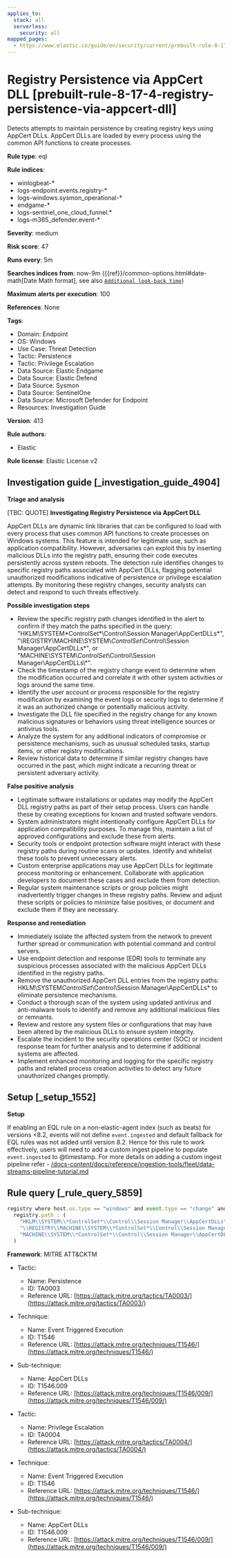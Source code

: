 ```yaml
---
applies_to:
  stack: all
  serverless:
    security: all
mapped_pages:
  - https://www.elastic.co/guide/en/security/current/prebuilt-rule-8-17-4-registry-persistence-via-appcert-dll.html
---
```


# Registry Persistence via AppCert DLL [prebuilt-rule-8-17-4-registry-persistence-via-appcert-dll]

Detects attempts to maintain persistence by creating registry keys using AppCert DLLs. AppCert DLLs are loaded by every process using the common API functions to create processes.

**Rule type**: eql

**Rule indices**:

* winlogbeat-*
* logs-endpoint.events.registry-*
* logs-windows.sysmon_operational-*
* endgame-*
* logs-sentinel_one_cloud_funnel.*
* logs-m365_defender.event-*

**Severity**: medium

**Risk score**: 47

**Runs every**: 5m

**Searches indices from**: now-9m ({{ref}}/common-options.html#date-math[Date Math format], see also [`Additional look-back time`](docs-content://solutions/security/detect-and-alert/create-detection-rule.md#rule-schedule))

**Maximum alerts per execution**: 100

**References**: None

**Tags**:

* Domain: Endpoint
* OS: Windows
* Use Case: Threat Detection
* Tactic: Persistence
* Tactic: Privilege Escalation
* Data Source: Elastic Endgame
* Data Source: Elastic Defend
* Data Source: Sysmon
* Data Source: SentinelOne
* Data Source: Microsoft Defender for Endpoint
* Resources: Investigation Guide

**Version**: 413

**Rule authors**:

* Elastic

**Rule license**: Elastic License v2

## Investigation guide [_investigation_guide_4904]

**Triage and analysis**

[TBC: QUOTE]
**Investigating Registry Persistence via AppCert DLL**

AppCert DLLs are dynamic link libraries that can be configured to load with every process that uses common API functions to create processes on Windows systems. This feature is intended for legitimate use, such as application compatibility. However, adversaries can exploit this by inserting malicious DLLs into the registry path, ensuring their code executes persistently across system reboots. The detection rule identifies changes to specific registry paths associated with AppCert DLLs, flagging potential unauthorized modifications indicative of persistence or privilege escalation attempts. By monitoring these registry changes, security analysts can detect and respond to such threats effectively.

**Possible investigation steps**

* Review the specific registry path changes identified in the alert to confirm if they match the paths specified in the query: "HKLM\\SYSTEM\*ControlSet*\\Control\\Session Manager\\AppCertDLLs\*", "\\REGISTRY\\MACHINE\\SYSTEM\\*ControlSet*\\Control\\Session Manager\\AppCertDLLs\*", or "MACHINE\\SYSTEM\\*ControlSet*\\Control\\Session Manager\\AppCertDLLs\\*".
* Check the timestamp of the registry change event to determine when the modification occurred and correlate it with other system activities or logs around the same time.
* Identify the user account or process responsible for the registry modification by examining the event logs or security logs to determine if it was an authorized change or potentially malicious activity.
* Investigate the DLL file specified in the registry change for any known malicious signatures or behaviors using threat intelligence sources or antivirus tools.
* Analyze the system for any additional indicators of compromise or persistence mechanisms, such as unusual scheduled tasks, startup items, or other registry modifications.
* Review historical data to determine if similar registry changes have occurred in the past, which might indicate a recurring threat or persistent adversary activity.

**False positive analysis**

* Legitimate software installations or updates may modify the AppCert DLL registry paths as part of their setup process. Users can handle these by creating exceptions for known and trusted software vendors.
* System administrators might intentionally configure AppCert DLLs for application compatibility purposes. To manage this, maintain a list of approved configurations and exclude these from alerts.
* Security tools or endpoint protection software might interact with these registry paths during routine scans or updates. Identify and whitelist these tools to prevent unnecessary alerts.
* Custom enterprise applications may use AppCert DLLs for legitimate process monitoring or enhancement. Collaborate with application developers to document these cases and exclude them from detection.
* Regular system maintenance scripts or group policies might inadvertently trigger changes in these registry paths. Review and adjust these scripts or policies to minimize false positives, or document and exclude them if they are necessary.

**Response and remediation**

* Immediately isolate the affected system from the network to prevent further spread or communication with potential command and control servers.
* Use endpoint detection and response (EDR) tools to terminate any suspicious processes associated with the malicious AppCert DLLs identified in the registry paths.
* Remove the unauthorized AppCert DLL entries from the registry paths: HKLM\SYSTEM*ControlSet*\Control\Session Manager\AppCertDLLs\* to eliminate persistence mechanisms.
* Conduct a thorough scan of the system using updated antivirus and anti-malware tools to identify and remove any additional malicious files or remnants.
* Review and restore any system files or configurations that may have been altered by the malicious DLLs to ensure system integrity.
* Escalate the incident to the security operations center (SOC) or incident response team for further analysis and to determine if additional systems are affected.
* Implement enhanced monitoring and logging for the specific registry paths and related process creation activities to detect any future unauthorized changes promptly.


## Setup [_setup_1552]

**Setup**

If enabling an EQL rule on a non-elastic-agent index (such as beats) for versions <8.2, events will not define `event.ingested` and default fallback for EQL rules was not added until version 8.2. Hence for this rule to work effectively, users will need to add a custom ingest pipeline to populate `event.ingested` to @timestamp. For more details on adding a custom ingest pipeline refer - [/docs-content/docs/reference/ingestion-tools/fleet/data-streams-pipeline-tutorial.md](docs-content://reference/ingestion-tools/fleet/data-streams-pipeline-tutorial.md)


## Rule query [_rule_query_5859]

```js
registry where host.os.type == "windows" and event.type == "change" and
  registry.path : (
    "HKLM\\SYSTEM\\*ControlSet*\\Control\\Session Manager\\AppCertDLLs\\*",
    "\\REGISTRY\\MACHINE\\SYSTEM\\*ControlSet*\\Control\\Session Manager\\AppCertDLLs\\*",
    "MACHINE\\SYSTEM\\*ControlSet*\\Control\\Session Manager\\AppCertDLLs\\*"
  )
```

**Framework**: MITRE ATT&CKTM

* Tactic:

    * Name: Persistence
    * ID: TA0003
    * Reference URL: [https://attack.mitre.org/tactics/TA0003/](https://attack.mitre.org/tactics/TA0003/)

* Technique:

    * Name: Event Triggered Execution
    * ID: T1546
    * Reference URL: [https://attack.mitre.org/techniques/T1546/](https://attack.mitre.org/techniques/T1546/)

* Sub-technique:

    * Name: AppCert DLLs
    * ID: T1546.009
    * Reference URL: [https://attack.mitre.org/techniques/T1546/009/](https://attack.mitre.org/techniques/T1546/009/)

* Tactic:

    * Name: Privilege Escalation
    * ID: TA0004
    * Reference URL: [https://attack.mitre.org/tactics/TA0004/](https://attack.mitre.org/tactics/TA0004/)

* Technique:

    * Name: Event Triggered Execution
    * ID: T1546
    * Reference URL: [https://attack.mitre.org/techniques/T1546/](https://attack.mitre.org/techniques/T1546/)

* Sub-technique:

    * Name: AppCert DLLs
    * ID: T1546.009
    * Reference URL: [https://attack.mitre.org/techniques/T1546/009/](https://attack.mitre.org/techniques/T1546/009/)



